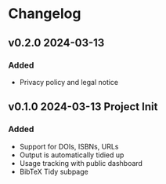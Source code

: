 # Changelog

## v0.2.0 2024-03-13

### Added

- Privacy policy and legal notice

## v0.1.0 2024-03-13 Project Init

### Added

- Support for DOIs, ISBNs, URLs
- Output is automatically tidied up
- Usage tracking with public dashboard
- BibTeX Tidy subpage
